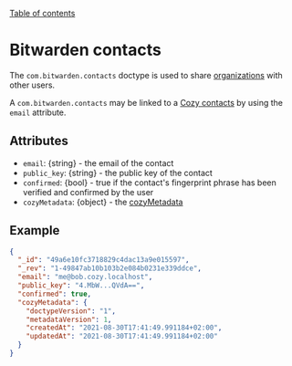 [Table of contents](README.md#table-of-contents)

# Bitwarden contacts

The `com.bitwarden.contacts` doctype is used to share
[organizations](./com.bitwarden.organizations.md) with other users.

A `com.bitwarden.contacts` may be linked to a [Cozy contacts](./io.cozy.contacts.md)
by using the `email` attribute.

## Attributes

- `email`: {string} - the email of the contact
- `public_key`: {string} - the public key of the contact
- `confirmed`: {bool} - true if the contact's fingerprint phrase has been verified and confirmed by the user
- `cozyMetadata`: {object} - the [cozyMetadata](README.md#document-metadata)

## Example

```json
{
  "_id": "49a6e10fc3718829c4dac13a9e015597",
  "_rev": "1-49847ab10b103b2e084b0231e339ddce",
  "email": "me@bob.cozy.localhost",
  "public_key": "4.MbW...QVdA==",
  "confirmed": true,
  "cozyMetadata": {
    "doctypeVersion": "1",
    "metadataVersion": 1,
    "createdAt": "2021-08-30T17:41:49.991184+02:00",
    "updatedAt": "2021-08-30T17:41:49.991184+02:00"
  }
}
```

